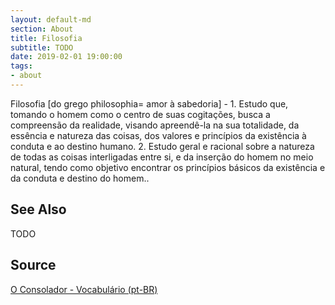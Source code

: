 ```yaml
---
layout: default-md
section: About
title: Filosofia
subtitle: TODO
date: 2019-02-01 19:00:00
tags:
- about
---
```


Filosofia [do grego philosophia= amor à sabedoria] - 1. Estudo que, tomando o homem como o centro de suas cogitações, busca a compreensão da realidade, visando apreendê-la na sua totalidade, da essência e natureza das coisas, dos valores e princípios da existência à conduta e ao destino humano. 2. Estudo geral e racional sobre a natureza de todas as coisas interligadas entre si, e da inserção do homem no meio natural, tendo como objetivo encontrar os princípios básicos da existência e da conduta e destino do homem..

## See Also
TODO

## Source
[O Consolador - Vocabulário (pt-BR)](http://www.oconsolador.com.br/linkfixo/vocabulario/principal.html)


